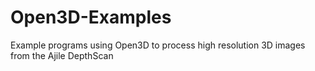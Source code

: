 # Open3D-Examples
Example programs using Open3D to process high resolution 3D images from the Ajile DepthScan
